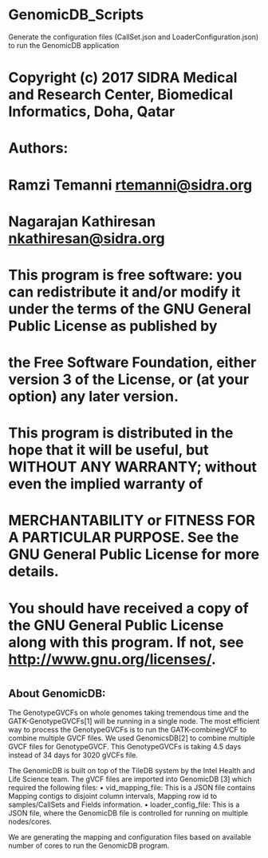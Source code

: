 # GenomicDB_Scripts
Generate the configuration files (CallSet.json and LoaderConfiguration.json) to run the GenomicDB application

#
# Copyright (c) 2017 SIDRA Medical and Research Center, Biomedical Informatics, Doha, Qatar
# Authors:
#             Ramzi Temanni <rtemanni@sidra.org>
#             Nagarajan Kathiresan <nkathiresan@sidra.org>
#
#    This program is free software: you can redistribute it and/or modify it under the terms of the GNU General Public License as published by
#    the Free Software Foundation, either version 3 of the License, or (at your option) any later version.
#
#    This program is distributed in the hope that it will be useful, but WITHOUT ANY WARRANTY; without even the implied warranty of
#    MERCHANTABILITY or FITNESS FOR A PARTICULAR PURPOSE.  See the GNU General Public License for more details.
#
#    You should have received a copy of the GNU General Public License along with this program.  If not, see <http://www.gnu.org/licenses/>.
#
# 


About GenomicDB:
----------------

The GenotypeGVCFs on whole genomes taking tremendous time and the GATK-GenotypeGVCFs[1] will be running in a single node.
The most efficient way to process the  GenotypeGVCFs is to run the GATK-combinegVCF to combine multiple GVCF files.
We used  GenomicsDB[2] to combine multiple GVCF files for GenotypeGVCF.
This GenotypeGVCFs is taking 4.5 days instead of 34 days for 3020 gVCFs file.

The GenomicDB is built on top of the TileDB system by the Intel Health and Life Science team.
The gVCF files are imported into GenomicDB [3] which required the following files:
        • vid_mapping_file: This is a JSON file contains Mapping contigs to disjoint column intervals, Mapping row id to samples/CallSets and Fields information.
        • loader_config_file: This is a JSON file, where the GenomicDB file is controlled for running on multiple nodes/cores.

We are generating the mapping and configuration files based on available number of cores to run the GenomicDB program.

